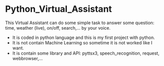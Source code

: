# Python_Virtual_Assistant
This Virtual Assistant can do some simple task to answer some question: time, weather (live), on/off, search,... by your voice.
- It is coded in python language and this is my first project with python.
- It is not contain Machine Learning so sometime it is not worked like I want.
- It is contain some library and API: pyttsx3, speech_recognition, request, webbrowser,...
